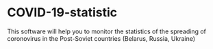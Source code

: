 # COVID-19-statistic
This software will help you to monitor the statistics of the spreading of coronovirus in the Post-Soviet countries (Belarus, Russia, Ukraine)
